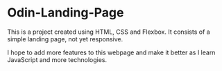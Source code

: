 # Odin-Landing-Page

This is a project created using HTML, CSS and Flexbox. It consists of a simple landing page, not yet responsive. 

I hope to add more features to this webpage and make it better as I learn JavaScript and more technologies.